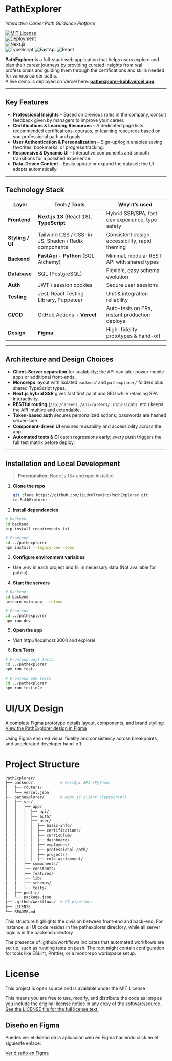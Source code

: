 # PathExplorer &nbsp;  
_Interactive Career Path Guidance Platform_

[![MIT License](https://img.shields.io/github/license/IsidroTrevino/PathExplorer?color=green)](LICENSE)  
![Deployment](https://img.shields.io/website-up-down-green-red/https/pathexplorer-kohl.vercel.app.svg?label=Deployment)  
![Next.js](https://img.shields.io/badge/Next.js-13-000000?logo=nextdotjs&logoColor=white)  
![TypeScript](https://img.shields.io/badge/TypeScript-4.9-3178C6?logo=typescript&logoColor=white)
![FastApi](https://img.shields.io/badge/FastAPI-009688?style=flat&logo=FastAPI&labelColor=555&logoColor=white)
![React](https://img.shields.io/badge/-ReactJs-61DAFB?logo=react)


**PathExplorer** is a full-stack web application that helps users explore and plan their career journeys by providing curated insights from real professionals and guiding them through the certifications and skills needed for various career paths.  
A live demo is deployed on Vercel here: **[pathexplorer-kohl.vercel.app](https://pathexplorer-kohl.vercel.app)**.

---

## Key Features

- **Professional Insights** – Based on previous roles in the company, consult feedback given by managers to improve your career. 
- **Certifications & Learning Resources** – A dedicated page lists recommended certifications, courses, or learning resources based on you professional path and goals.  
- **User Authentication & Personalization** – Sign-up/login enables saving favorites, bookmarks, or progress tracking.  
- **Responsive & Dynamic UI** – Interactive components and smooth transitions for a polished experience.  
- **Data-Driven Content** – Easily update or expand the dataset; the UI adapts automatically.

---

## Technology Stack

| Layer            | Tech / Tools                                         | Why it’s used                                         |
|------------------|------------------------------------------------------|-------------------------------------------------------|
| **Frontend**     | **Next.js 13** (React 18), **TypeScript**            | Hybrid SSR/SPA, fast dev experience, type safety      |
| **Styling / UI** | Tailwind CSS / CSS-in-JS, Shadcn / Radix components  | Consistent design, accessibility, rapid theming       |
| **Backend**      | **FastApi** + **Python** (SQL Alchemy)            | Minimal, modular REST API with shared types           |
| **Database**     | SQL (PostgreSQL) | Flexible, easy schema evolution                       |
| **Auth**         | JWT / session cookies                                | Secure user sessions                                  |
| **Testing**      | Jest, React Testing Library, Puppeteer          | Unit & integration reliability                        |
| **CI/CD**        | GitHub Actions + **Vercel**                          | Auto-tests on PRs, instant production deploys         |
| **Design**       | **Figma**                                            | High-fidelity prototypes & hand-off                   |

---

## Architecture and Design Choices

- **Client–Server separation** for scalability; the API can later power mobile apps or additional front-ends.  
- **Monorepo** layout with isolated `backend/` and `pathexplorer/` folders plus shared TypeScript types.  
- **Next.js hybrid SSR** gives fast first paint and SEO while retaining SPA interactivity.  
- **RESTful routing** (`/api/careers`, `/api/careers/:id/insights`, etc.) keeps the API intuitive and extendable.  
- **Token-based auth** secures personalized actions; passwords are hashed server-side.  
- **Component-driven UI** ensures reusability and accessibility across the app.  
- **Automated tests & CI** catch regressions early; every push triggers the full test matrix before deploy.  

---

## Installation and Local Development

> **Prerequisites:** Node.js 18+ and npm installed.

1. **Clone the repo**  
   ```bash
   git clone https://github.com/IsidroTrevino/PathExplorer.git
   cd PathExplorer
   ```
2. **Install dependencies**
```bash
# Backend
cd backend
pip install requirements.txt

# Frontend
cd ../pathexplorer
npm install --legacy-peer-deps
```

3. **Configure environment variables**
- Use .env in each project and fill in necessary data (Not available for public)

4. **Start the servers**
```bash
# Backend
cd backend
uvicorn main:app --reload

# Frontend
cd ../pathexplorer
npm run dev
```

5. **Open the app**
- Visit http://localhost:3000 and explore!

6. **Run Tests**
```bash
# Frontend unit tests
cd ../pathexplorer
npm run test

# Frontend e2e tests
cd ../pathexplorer
npm run test:e2e
```

# UI/UX Design
A complete Figma prototype details layout, components, and brand styling:
[View the PathExplorer design in Figma](https://www.figma.com/design/byTE0ryuL3qkYx6dQSUo5A/Accenture-PathExplorer-Mockup)

Using Figma ensured visual fidelity and consistency across breakpoints, and accelerated developer hand-off.

# Project Structure
```bash
PathExplorer/
├── backend/            # FastApi API (Python)
│   ├── routers/
│   └── vercel.json
├── pathexplorer/       # Next.js client (TypeScript)
│   ├── src/
│   │   ├── app/
│   │   │  ├── api/
│   │   │  ├── auth/
│   │   │  ├── user/
│   │   │  │  ├── basic-info/
│   │   │  │  ├── certifications/
│   │   │  │  ├── curriculum/
│   │   │  │  ├── dashboard/
│   │   │  │  ├── employees/
│   │   │  │  ├── professional-path/
│   │   │  │  ├── projects/
│   │   │  │  ├── role-assignment/
│   │   ├── components/
│   │   ├── constants/
│   │   ├── features/
│   │   ├── lib/
│   │   ├── schemas/
│   │   ├── tests/
│   ├── public/
│   └── package.json
├── .github/workflows/  # CI pipelines
├── LICENSE
└── README.md
```
This structure highlights the division between front-end and back-end. For instance, all UI code resides in the pathexplorer directory, while all server logic is in the backend directory

The presence of .github/workflows indicates that automated workflows are set up, such as running tests on push. The root might contain configuration for tools like ESLint, Prettier, or a monorepo workspace setup.

# License
This project is open source and is available under the MIT License

This means you are free to use, modify, and distribute the code as long as you include the original license notice in any copy of the software/source. [See the LICENSE file for the full license text.](https://github.com/IsidroTrevino/PathExplorer#:~:text=License)

## Diseño en Figma

Puedes ver el diseño de la aplicación web en Figma haciendo click en el siguiente enlace:

[Ver diseño en Figma](https://www.figma.com/design/byTE0ryuL3qkYx6dQSUo5A/Accenture-PathExplorer---Mockup?node-id=0-1&t=DwVqdPADIm37NC6W-1)

